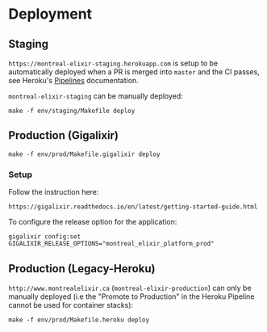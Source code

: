 # Deployment

## Staging

`https://montreal-elixir-staging.herokuapp.com` is setup to be automatically deployed when a PR
is merged into `master` and the CI passes, see Heroku's [Pipelines](https://blog.heroku.com/heroku_flow_pipelines_review_apps_and_github_sync#introducing-pipelines) documentation.

`montreal-elixir-staging` can be manually deployed:

    make -f env/staging/Makefile deploy

## Production (Gigalixir)

    make -f env/prod/Makefile.gigalixir deploy

### Setup

Follow the instruction here:

    https://gigalixir.readthedocs.io/en/latest/getting-started-guide.html

To configure the release option for the application:

    gigalixir config:set GIGALIXIR_RELEASE_OPTIONS="montreal_elixir_platform_prod"

## Production (Legacy-Heroku)

`http://www.montrealelixir.ca` (`montreal-elixir-production`) can only be manually deployed (i.e
the "Promote to Production" in the Heroku Pipeline cannot be used for container stacks):

    make -f env/prod/Makefile.heroku deploy